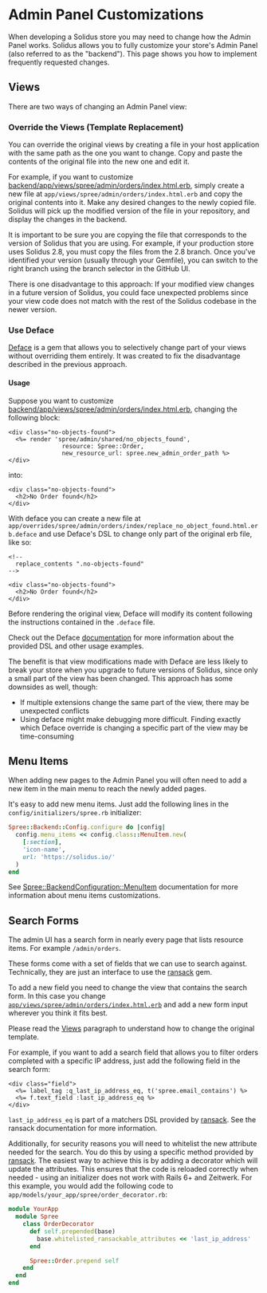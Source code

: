 # Admin Panel Customizations

When developing a Solidus store you may need to change how the Admin Panel works.
Solidus allows you to fully customize your store's Admin Panel (also referred
to as the "backend"). This page shows you how to implement frequently requested changes.

## Views

There are two ways of changing an Admin Panel view:

### Override the Views (Template Replacement)

You can override the original views by creating a file in your host application
with the same path as the one you want to change. Copy and paste the contents of
the original file into the new one and edit it.

For example, if you want to customize
[backend/app/views/spree/admin/orders/index.html.erb][orders/index], simply
create a new file at `app/views/spree/admin/orders/index.html.erb` and copy
the original contents into it. Make any desired changes to the newly copied file. Solidus
will pick up the modified version of the file in your repository, and display
the changes in the backend.

It is important to be sure you are copying the file that corresponds to the
version of Solidus that you are using. For example, if your production store
uses Solidus 2.8, you must copy the files from the 2.8 branch. Once you've
identified your version (usually through your Gemfile), you can switch to the
right branch using the branch selector in the GitHub UI.

<!-- TODO: add the GitHub branch selector image -->

There is one disadvantage to this approach: If your modified view changes in a
future version of Solidus, you could face unexpected problems since your view code does not
match with the rest of the Solidus codebase in the newer version.

### Use Deface

[Deface][deface] is a gem that allows you to selectively change part of your
views without overriding them entirely. It was created to fix the disadvantage 
described in the previous approach.

#### Usage

Suppose you want to customize
[backend/app/views/spree/admin/orders/index.html.erb][orders/index], changing
the following block:

```erb
<div class="no-objects-found">
  <%= render 'spree/admin/shared/no_objects_found',
               resource: Spree::Order,
               new_resource_url: spree.new_admin_order_path %>
</div>
```

into:

```erb
<div class="no-objects-found">
  <h2>No Order found</h2>
</div>
```

With deface you can create a new file at
`app/overrides/spree/admin/orders/index/replace_no_object_found.html.erb.deface`
and use Deface's DSL to change only part of the original erb file, like so:

```erb
<!--
  replace_contents ".no-objects-found"
-->

<div class="no-objects-found">
  <h2>No Order found</h2>
</div>
````

Before rendering the original view, Deface will modify its content following
the instructions contained in the `.deface` file.

Check out the Deface [documentation][deface] for more information
about the provided DSL and other usage examples.

The benefit is that view modifications made with Deface are less likely to break
your store when you upgrade to future versions of Solidus, since only a small
part of the view has been changed. This approach has some downsides as well,
though:

- If multiple extensions change the same part of the view, there may be
  unexpected conflicts
- Using deface might make debugging more difficult. Finding exactly which Deface
  override is changing a specific part of the view may be time-consuming

[orders/index]: https://github.com/solidusio/solidus/blob/master/backend/app/views/spree/admin/orders/index.html.erb
[deface]: https://github.com/spree/deface

## Menu Items

When adding new pages to the Admin Panel you will often need to add a new
item in the main menu to reach the newly added pages.

It's easy to add new menu items. Just add the following lines in the
`config/initializers/spree.rb` initializer:

```rb
Spree::Backend::Config.configure do |config|
  config.menu_items << config.class::MenuItem.new(
    [:section],
    'icon-name',
    url: 'https://solidus.io/'
  )
end
```

See [Spree::BackendConfiguration::MenuItem][menu-item-doc] documentation
for more information about menu items customizations.

[menu-item-doc]: http://docs.solidus.io/Spree/BackendConfiguration/MenuItem.html

## Search Forms

The admin UI has a search form in nearly every page that lists resource items. For
example `/admin/orders`.

<!-- TODO: add an admin/orders screenshot where search is visible -->

These forms come with a set of fields that we can use to search against.
Technically, they are just an interface to use the [ransack][ransack] gem.

To add a new field you need to change the view that contains the search form.
In this case you change
[`app/views/spree/admin/orders/index.html.erb`][orders/index] and add a new form
input wherever you think it fits best.

Please read the [Views](#views) paragraph to understand how to change the
original template.

For example, if you want to add a search field that allows you to filter orders
completed with a specific IP address, just add the following field in the search
form:

```erb
<div class="field">
  <%= label_tag :q_last_ip_address_eq, t('spree.email_contains') %>
  <%= f.text_field :last_ip_address_eq %>
</div>
```

`last_ip_address_eq` is part of a matchers DSL provided by [ransack][ransack].
See the ransack documentation for more information.

Additionally, for security reasons you will need to whitelist the new attribute
needed for the search. You do this by using a specific method provided by
[ransack][ransack]. The easiest way to achieve this is by adding a decorator
which will update the attributes. This ensures that the code is reloaded correctly
when needed - using an initializer does not work with Rails 6+ and Zeitwerk. For this
example, you would add the following code to `app/models/your_app/spree/order_decorator.rb`:

```rb
module YourApp
  module Spree
    class OrderDecorator
      def self.prepended(base)
        base.whitelisted_ransackable_attributes << 'last_ip_address'
      end

      Spree::Order.prepend self                                          
    end
  end
end
```

[ransack]: https://github.com/activerecord-hackery/ransack
[orders/index]: https://github.com/solidusio/solidus/blob/master/backend/app/views/spree/admin/orders/index.html.erb
